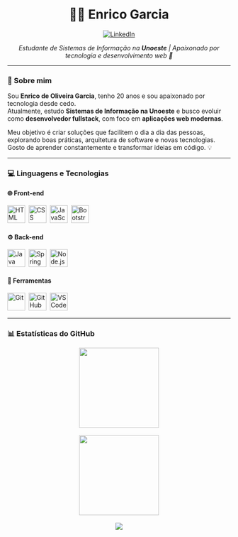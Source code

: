 <h1 align="center">👨‍💻 Enrico Garcia</h1>

<p align="center">
  <a href="[https://www.linkedin.com/in/enrico-garcia](https://www.linkedin.com/in/enrico-garcia-096663233/)" target="_blank">
    <img src="https://img.shields.io/badge/LinkedIn-0077B5?style=for-the-badge&logo=linkedin&logoColor=white" alt="LinkedIn"/>
  </a>
</p>

<p align="center">
  <em>Estudante de Sistemas de Informação na <b>Unoeste</b> | Apaixonado por tecnologia e desenvolvimento web 🚀</em>
</p>

---

### 👋 Sobre mim

Sou **Enrico de Oliveira Garcia**, tenho 20 anos e sou apaixonado por tecnologia desde cedo.  
Atualmente, estudo **Sistemas de Informação na Unoeste** e busco evoluir como **desenvolvedor fullstack**, com foco em **aplicações web modernas**.  

Meu objetivo é criar soluções que facilitem o dia a dia das pessoas, explorando boas práticas, arquitetura de software e novas tecnologias.  
Gosto de aprender constantemente e transformar ideias em código. 💡

---

### 💻 Linguagens e Tecnologias

#### 🌐 Front-end
<p align="left">
  <img src="https://cdn.jsdelivr.net/gh/devicons/devicon@latest/icons/html5/html5-original.svg" title="HTML5" alt="HTML" width="40" height="40"/>&nbsp;
  <img src="https://cdn.jsdelivr.net/gh/devicons/devicon@latest/icons/css3/css3-original.svg" title="CSS3" alt="CSS" width="40" height="40"/>&nbsp;
  <img src="https://cdn.jsdelivr.net/gh/devicons/devicon@latest/icons/javascript/javascript-original.svg" title="JavaScript" alt="JavaScript" width="40" height="40"/>&nbsp;
  <img src="https://cdn.jsdelivr.net/gh/devicons/devicon@latest/icons/bootstrap/bootstrap-original.svg" title="Bootstrap" alt="Bootstrap" width="40" height="40"/>&nbsp;
</p>

#### ⚙️ Back-end
<p align="left">
  <img src="https://cdn.jsdelivr.net/gh/devicons/devicon@latest/icons/java/java-original.svg" title="Java" alt="Java" width="40" height="40"/>&nbsp;
  <img src="https://cdn.jsdelivr.net/gh/devicons/devicon@latest/icons/spring/spring-original.svg" title="Spring Boot" alt="Spring Boot" width="40" height="40"/>&nbsp;
  <img src="https://cdn.jsdelivr.net/gh/devicons/devicon@latest/icons/nodejs/nodejs-original.svg" title="Node.js" alt="Node.js" width="40" height="40"/>&nbsp;
</p>

#### 🧰 Ferramentas
<p align="left">
  <img src="https://cdn.jsdelivr.net/gh/devicons/devicon@latest/icons/git/git-original.svg" title="Git" alt="Git" width="40" height="40"/>&nbsp;
  <img src="https://cdn.jsdelivr.net/gh/devicons/devicon@latest/icons/github/github-original.svg" title="GitHub" alt="GitHub" width="40" height="40"/>&nbsp;
  <img src="https://cdn.jsdelivr.net/gh/devicons/devicon@latest/icons/vscode/vscode-original.svg" title="VS Code" alt="VS Code" width="40" height="40"/>&nbsp;
</p>

---

### 📊 Estatísticas do GitHub

<div align="center">
  <img 
    height="180em"
    src="https://github-readme-stats.vercel.app/api?username=EnricoGarcia21&show_icons=true&theme=dark&include_all_commits=true&count_private=true&hide_border=false&card_width=400"
  />
</div>

<br/>

<div align="center">
  <img 
    height="180em"
    src="https://github-readme-stats.vercel.app/api/top-langs/?username=EnricoGarcia21&layout=compact&langs_count=8&theme=dark&hide_border=false&card_width=400"
  />
</div>

<br/>

<div align="center">
  <img 
    src="https://github-readme-activity-graph.vercel.app/graph?username=EnricoGarcia21&theme=github-compact&hide_border=false"
  />
</div>
